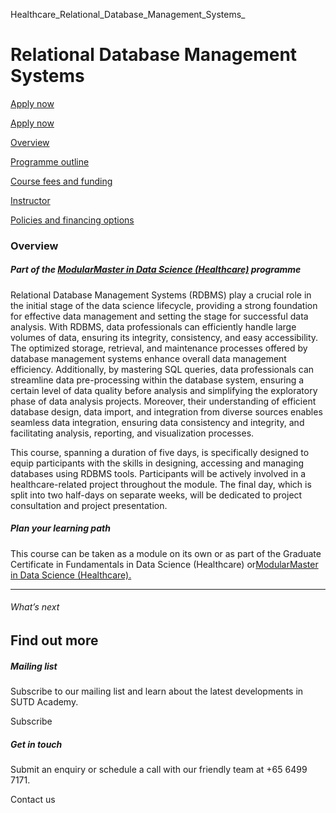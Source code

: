 Healthcare_Relational_Database_Management_Systems_



Relational Database Management Systems
======================================

[Apply now](/admissions/academy/modular-master/register-your-interest-modularmaster-certificate-in-data-science/)




[Apply now](/admissions/academy/modular-master/register-your-interest-modularmaster-certificate-in-data-science/)

[Overview](/course/healthcare-relational-database-management-systems/#tabs)

[Programme outline](/course/healthcare-relational-database-management-systems/programme-outline/#tabs)

[Course fees and funding](/course/healthcare-relational-database-management-systems/course-fees-and-funding/#tabs)

[Instructor](/course/healthcare-relational-database-management-systems/instructor/#tabs)

[Policies and financing options](/course/healthcare-relational-database-management-systems/policies-and-financing-options/#tabs)

### Overview

##### **Part of the [ModularMaster in Data Science (Healthcare)](/course/modularmaster-in-data-science-healthcare/ "ModularMasters in Data Science") programme**

Relational Database Management Systems (RDBMS) play a crucial role in the initial stage of the data science lifecycle, providing a strong foundation for effective data management and setting the stage for successful data analysis. With RDBMS, data professionals can efficiently handle large volumes of data, ensuring its integrity, consistency, and easy accessibility. The optimized storage, retrieval, and maintenance processes offered by database management systems enhance overall data management efficiency. Additionally, by mastering SQL queries, data professionals can streamline data pre-processing within the database system, ensuring a certain level of data quality before analysis and simplifying the exploratory phase of data analysis projects. Moreover, their understanding of efficient database design, data import, and integration from diverse sources enables seamless data integration, ensuring data consistency and integrity, and facilitating analysis, reporting, and visualization processes.

This course, spanning a duration of five days, is specifically designed to equip participants with the skills in designing, accessing and managing databases using RDBMS tools. Participants will be actively involved in a healthcare-related project throughout the module. The final day, which is split into two half-days on separate weeks, will be dedicated to project consultation and project presentation.

##### **Plan your learning path**

This course can be taken as a module on its own or as part of the Graduate Certificate in Fundamentals in Data Science (Healthcare) or[ModularMaster in Data Science (Healthcare).](/course/modularmaster-in-data-science-healthcare/)

---

###### What’s next

Find out more
-------------

##### Mailing list

Subscribe to our mailing list and learn about the latest developments in SUTD Academy.

Subscribe

##### Get in touch

Submit an enquiry or schedule a call with our friendly team at +65 6499 7171.

Contact us

